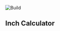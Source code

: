 ![Build](https://github.com/gearmobileNode/calculator/actions/workflows/main.yml/badge.svg?branch=main)

## Inch Calculator
